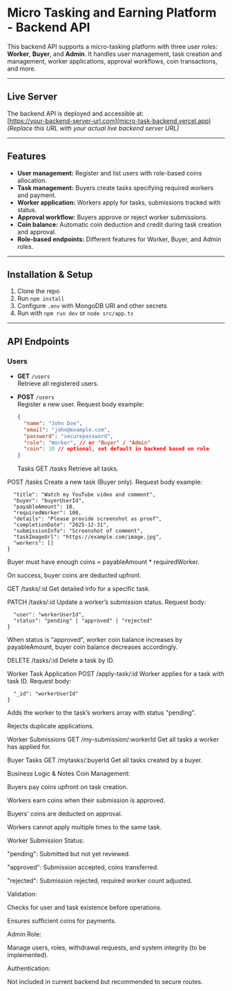 # Micro Tasking and Earning Platform - Backend API

This backend API supports a micro-tasking platform with three user roles: **Worker**, **Buyer**, and **Admin**. It handles user management, task creation and management, worker applications, approval workflows, coin transactions, and more.

---

## Live Server

The backend API is deployed and accessible at:  
[https://your-backend-server-url.com](micro-task-backend.vercel.app)  
*(Replace this URL with your actual live backend server URL)*

---

## Features

- **User management:** Register and list users with role-based coins allocation.
- **Task management:** Buyers create tasks specifying required workers and payment.
- **Worker application:** Workers apply for tasks, submissions tracked with status.
- **Approval workflow:** Buyers approve or reject worker submissions.
- **Coin balance:** Automatic coin deduction and credit during task creation and approval.
- **Role-based endpoints:** Different features for Worker, Buyer, and Admin roles.

---

## Installation & Setup

1. Clone the repo  
2. Run `npm install`  
3. Configure `.env` with MongoDB URI and other secrets  
4. Run with `npm run dev` or `node src/app.ts`  

---

## API Endpoints

### Users

- **GET** `/users`  
  Retrieve all registered users.

- **POST** `/users`  
  Register a new user. Request body example:  
  ```json
  {
    "name": "John Doe",
    "email": "john@example.com",
    "password": "securepassword",
    "role": "Worker", // or "Buyer" / "Admin"
    "coin": 10 // optional, set default in backend based on role
  }
  ```
  Tasks
GET /tasks
Retrieve all tasks.

POST /tasks
Create a new task (Buyer only). Request body example:
```{
  "title": "Watch my YouTube video and comment",
  "buyer": "buyerUserId",
  "payableAmount": 10,
  "requiredWorker": 100,
  "details": "Please provide screenshot as proof",
  "completionDate": "2025-12-31",
  "submissionInfo": "Screenshot of comment",
  "taskImageUrl": "https://example.com/image.jpg",
  "workers": []
}
```
Buyer must have enough coins = payableAmount * requiredWorker.

On success, buyer coins are deducted upfront.

GET /tasks/:id
Get detailed info for a specific task.

PATCH /tasks/:id
Update a worker’s submission status. Request body:
```{
  "user": "workerUserId",
  "status": "pending" | "approved" | "rejected"
}
```
When status is "approved", worker coin balance increases by payableAmount, buyer coin balance decreases accordingly.

DELETE /tasks/:id
Delete a task by ID.

Worker Task Application
POST /apply-task/:id
Worker applies for a task with task ID. Request body:
```{
  "_id": "workerUserId"
}
```
Adds the worker to the task’s workers array with status "pending".

Rejects duplicate applications.

Worker Submissions
GET /my-submission/:workerId
Get all tasks a worker has applied for.

Buyer Tasks
GET /mytasks/:buyerId
Get all tasks created by a buyer.

Business Logic & Notes
Coin Management:

Buyers pay coins upfront on task creation.

Workers earn coins when their submission is approved.

Buyers’ coins are deducted on approval.

Workers cannot apply multiple times to the same task.

Worker Submission Status:

"pending": Submitted but not yet reviewed.

"approved": Submission accepted, coins transferred.

"rejected": Submission rejected, required worker count adjusted.

Validation:

Checks for user and task existence before operations.

Ensures sufficient coins for payments.

Admin Role:

Manage users, roles, withdrawal requests, and system integrity (to be implemented).

Authentication:

Not included in current backend but recommended to secure routes.


